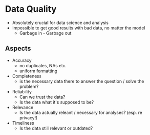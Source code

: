 # Data Quality
- Absolutely crucial for data science and analysis
- Impossible to get good results with bad data, no matter the model
	- Garbage in - Garbage out

## Aspects
- Accuracy
	- no duplicates, NAs etc.
	- uniform formatting
- Completeness
	- is the necessary data there to answer the question / solve the problem?
- Reliability
	- Can we trust the data?
	- Is the data what it's supposed to be?
- Relevance
	- Is the data actually releant / necessary for analyses? (esp. re privacy!)
- Timeliness
	- Is the data still relevant or outdated?